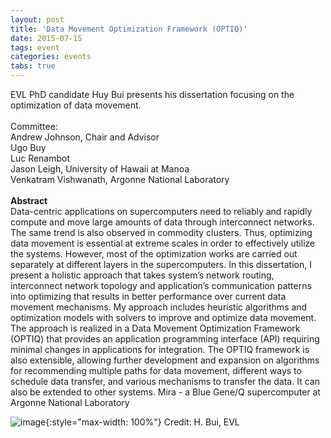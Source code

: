 ```yaml
---
layout: post
title: 'Data Movement Optimization Framework (OPTIQ)'
date: 2015-07-15
tags: event
categories: events
tabs: true
---
```


EVL PhD candidate Huy Bui presents his dissertation focusing on the optimization of data movement.<br><br>
Committee:<br>
Andrew Johnson, Chair and Advisor<br>
Ugo Buy<br>
Luc Renambot<br>
Jason Leigh, University of Hawaii at Manoa<br>
Venkatram Vishwanath, Argonne National Laboratory<br><br>
<strong>Abstract</strong><br>
Data-centric applications on supercomputers need to reliably and rapidly compute and move large amounts of data through interconnect networks. The same trend is also observed in commodity clusters. Thus, optimizing data movement is essential at extreme scales in order to effectively utilize the systems. However, most of the optimization works are carried out separately at different layers in the supercomputers. In this dissertation, I present a holistic approach that takes system&rsquo;s network routing, interconnect network topology and application&rsquo;s communication patterns into optimizing that results in better performance over current data movement mechanisms. My approach includes heuristic algorithms and optimization models with solvers to improve and optimize data movement. The approach is realized in a Data Movement Optimization Framework (OPTIQ) that provides an application programming interface (API) requiring minimal changes in applications for integration. The OPTIQ framework is also extensible, allowing further development and expansion on algorithms for recommending multiple paths for data movement, different ways to schedule data transfer, and various mechanisms to transfer the data. It can also be extended to other systems.
Mira - a Blue Gene/Q supercomputer at Argonne National Laboratory

![image](https://www.evl.uic.edu/output/originals/anl_mira.png-srcw.jpg){:style="max-width: 100%"}
Credit: H. Bui, EVL

